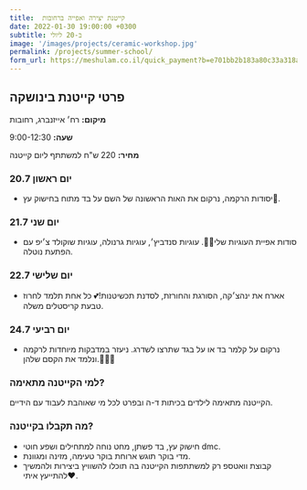 ```yaml
---
title:  קייטנת יצירה ואפייה ברחובות
date: 2022-01-30 19:00:00 +0300
subtitle: ב-20 ליולי
image: '/images/projects/ceramic-workshop.jpg'
permalink: /projects/summer-school/
form_url: https://meshulam.co.il/quick_payment?b=e701bb2b183a80c33a318a50d941cfbc
---
```


## פרטי קייטנת בינושקה

**מיקום:** רח׳ אייזנברג, רחובות

**שעה:** 9:00-12:30 

**מחיר:** 220 ש"ח למשתתף ליום קייטנה  

### יום ראשון 20.7

- יסודות הרקמה, נרקום את האות הראשונה של השם על בד מתוח בחישוק עץ🌈.

### יום שני 21.7

- סודות אפיית העוגיות שלי🤭💖. עוגיות סנדביץ׳, עוגיות גרנולה, עוגיות שוקולד צ׳יפ עם הפתעת נוטלה.

### יום שלישי 22.7

- אארח את ינהצ׳קה, הסורגת והחורזת, לסדנת תכשיטנות!💕 כל אחת תלמד לחרוז טבעת קריסטלים משלה.
  
### יום רביעי 24.7

- נרקום על קלמר בד או על בגד שתרצו לשדרג. ניעזר במדבקות מיוחדות לרקמה ונלמד את הקסם שלהן.💫💫💫

### למי הקייטנה מתאימה?

הקייטנה מתאימה לילדים בכיתות ד-ה ובפרט לכל מי שאוהבת לעבוד עם הידיים.

### מה תקבלו בקייטנה?
- חישוק עץ, בד פשתן, מחט נוחה למתחילים ושפע חוטי dmc.
- מדי בוקר תוגש ארוחת בוקר טעימה, מזינה ומגוונת.
- קבוצת וואטספ רק למשתתפות הקייטנה בה תוכלו להשוויץ ביצירות ולהמשיך להתייעץ איתי❤.
